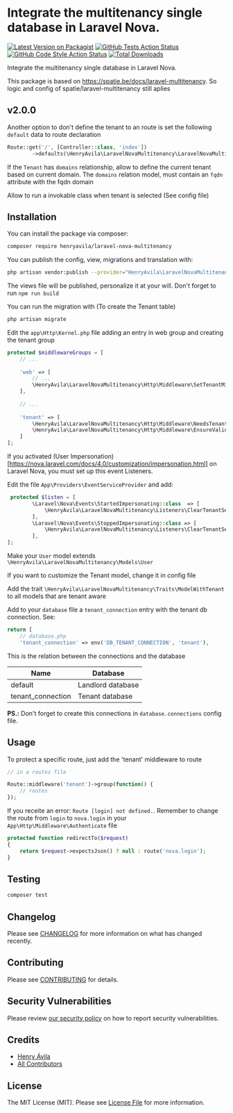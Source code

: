 # Integrate the multitenancy single database in Laravel Nova.

[![Latest Version on Packagist](https://img.shields.io/packagist/v/henryavila/laravel-nova-multitenancy.svg?style=flat-square)](https://packagist.org/packages/henryavila/laravel-nova-multitenancy)
[![GitHub Tests Action Status](https://img.shields.io/github/actions/workflow/status/henryavila/laravel-nova-multitenancy/run-tests.yml?branch=main&label=tests&style=flat-square)](https://github.com/henryavila/laravel-nova-multitenancy/actions?query=workflow%3Arun-tests+branch%3Amain)
[![GitHub Code Style Action Status](https://img.shields.io/github/actions/workflow/status/henryavila/laravel-nova-multitenancy/fix-php-code-style-issues.yml?branch=main&label=code%20style&style=flat-square)](https://github.com/henryavila/laravel-nova-multitenancy/actions?query=workflow%3A"Fix+PHP+code+style+issues"+branch%3Amain)
[![Total Downloads](https://img.shields.io/packagist/dt/henryavila/laravel-nova-multitenancy.svg?style=flat-square)](https://packagist.org/packages/henryavila/laravel-nova-multitenancy)

Integrate the multitenancy single database in Laravel Nova.

This package is based on https://spatie.be/docs/laravel-multitenancy. So logic and config of spatie/laravel-multitenancy
still aplies

## v2.0.0
Another option to don't define the tenant to an route is set the following `default` data to route declaration
```php
Route::get('/', [Controller::class, 'index'])
		->defaults(\HenryAvila\LaravelNovaMultitenancy\LaravelNovaMultitenancy::SKIP_ROUTE, true);
```

If the `Tenant` has `domains` relationship, allow to define the current tenant based on current domain.
The `domains` relation model, must contain an `fqdn` attribute with the fqdn domain 


Allow to run a invokable class when tenant is selected (See config file)

## Installation

You can install the package via composer:

```bash
composer require henryavila/laravel-nova-multitenancy
```

You can publish the config, view, migrations and translation with:

```bash
php artisan vendor:publish --provider="HenryAvila\LaravelNovaMultitenancy\LaravelNovaMultitenancyServiceProvider" 
```

The views file will be published, personalize it at your will.
Don't forget to run `npm run build`


You can run the migration with (To create the Tenant table)

```bash
php artisan migrate
```


Edit the `app\Http\Kernel.php` file adding an entry in web group and creating the tenant group

```php
protected $middlewareGroups = [
    // ...
    
    'web' => [
        // ...
        \HenryAvila\LaravelNovaMultitenancy\Http\Middleware\SetTenantMiddleware::class,
    ],
    
    // ...
    
    'tenant' => [
        \HenryAvila\LaravelNovaMultitenancy\Http\Middleware\NeedsTenant::class,
        \HenryAvila\LaravelNovaMultitenancy\Http\Middleware\EnsureValidTenantSession::class,
    ]
];
```

If you activated (User Impersonation)[https://nova.laravel.com/docs/4.0/customization/impersonation.html] 
on Laravel Nova, you must set up this event Listeners.

Edit the file `App\Providers\EventServiceProvider` and add:

```php
 protected $listen = [
        \Laravel\Nova\Events\StartedImpersonating::class  => [
            \HenryAvila\LaravelNovaMultitenancy\Listeners\ClearTenantSessionListener::class,
        ],
        \Laravel\Nova\Events\StoppedImpersonating::class => [
            \HenryAvila\LaravelNovaMultitenancy\Listeners\ClearTenantSessionListener::class,
        ],
];
```

Make your `User` model extends `\HenryAvila\LaravelNovaMultitenancy\Models\User`

If you want to customize the Tenant model, change it in config file

Add the trait `\HenryAvila\LaravelNovaMultitenancy\Traits\ModelWithTenant` to all models that are tenant aware

Add to your `database` file a `tenant_connection` entry with the tenant db connection. See:
```php
return [
    // database.php
    'tenant_connection' => env('DB_TENANT_CONNECTION', 'tenant'),
```

This is the relation between the connections and the database   

| Name              | Database |
|-------------------|--|
| default           | Landlord database |
| tenant_connection | Tenant database |

**PS.:** Don't forget to create this connections in `database.connections` config file.

## Usage

To protect a specific route, just add the 'tenant' middleware to route
```php
// in a routes file

Route::middleware('tenant')->group(function() {
    // routes
});
```


If you receite an error: `Route [login] not defined.`. 
Remember to change the route from `login` to `nova.login` in your `App\Http\Middleware\Authenticate` file 
```php
protected function redirectTo($request)
{
    return $request->expectsJson() ? null : route('nova.login');
}
```

## Testing

```bash
composer test
```

## Changelog

Please see [CHANGELOG](CHANGELOG.md) for more information on what has changed recently.

## Contributing

Please see [CONTRIBUTING](CONTRIBUTING.md) for details.

## Security Vulnerabilities

Please review [our security policy](../../security/policy) on how to report security vulnerabilities.

## Credits

- [Henry Ávila](https://github.com/henryavila)
- [All Contributors](../../contributors)

## License

The MIT License (MIT). Please see [License File](LICENSE.md) for more information.
